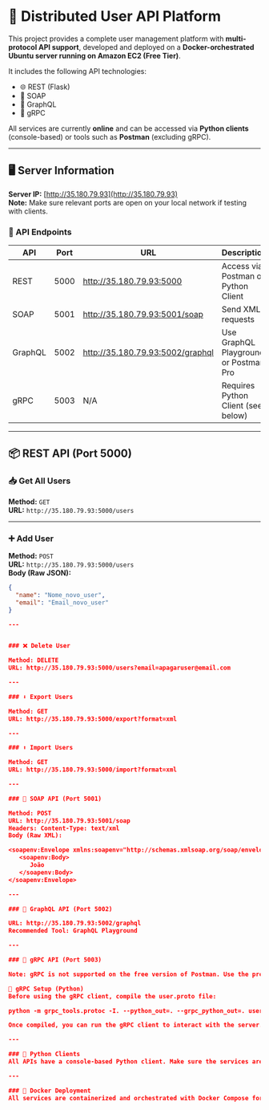 # 🧩 Distributed User API Platform

This project provides a complete user management platform with **multi-protocol API support**, developed and deployed on a **Docker-orchestrated Ubuntu server running on Amazon EC2 (Free Tier)**.

It includes the following API technologies:

- 🌐 REST (Flask)
- 🧼 SOAP
- 🧬 GraphQL
- 🚀 gRPC

All services are currently **online** and can be accessed via **Python clients** (console-based) or tools such as **Postman** (excluding gRPC).

---

## 🖥️ Server Information

**Server IP:** [http://35.180.79.93](http://35.180.79.93)  
**Note:** Make sure relevant ports are open on your local network if testing with clients.

### 🔌 API Endpoints

| API      | Port  | URL                                  | Description                            |
|----------|-------|--------------------------------------|----------------------------------------|
| REST     | 5000  | http://35.180.79.93:5000             | Access via Postman or Python Client    |
| SOAP     | 5001  | http://35.180.79.93:5001/soap        | Send XML requests                      |
| GraphQL  | 5002  | http://35.180.79.93:5002/graphql     | Use GraphQL Playground or Postman Pro  |
| gRPC     | 5003  | N/A                                  | Requires Python Client (see below)     |

---

## 📦 REST API (Port 5000)

### 📥 Get All Users

**Method:** `GET`  
**URL:** `http://35.180.79.93:5000/users`

---

### ➕ Add User

**Method:** `POST`  
**URL:** `http://35.180.79.93:5000/users`  
**Body (Raw JSON):**
```json
{
  "name": "Nome_novo_user",
  "email": "Email_novo_user"
}

---


### ❌ Delete User

Method: DELETE
URL: http://35.180.79.93:5000/users?email=apagaruser@email.com

---

### ⬇️ Export Users

Method: GET
URL: http://35.180.79.93:5000/export?format=xml

---

### ⬆️ Import Users

Method: GET
URL: http://35.180.79.93:5000/import?format=xml

---

### 🧼 SOAP API (Port 5001)

Method: POST
URL: http://35.180.79.93:5001/soap
Headers: Content-Type: text/xml
Body (Raw XML):

<soapenv:Envelope xmlns:soapenv="http://schemas.xmlsoap.org/soap/envelope/">
   <soapenv:Body>
      João
   </soapenv:Body>
</soapenv:Envelope>

---

### 🧬 GraphQL API (Port 5002)

URL: http://35.180.79.93:5002/graphql
Recommended Tool: GraphQL Playground

---

### 🚀 gRPC API (Port 5003)

Note: gRPC is not supported on the free version of Postman. Use the provided Python Client instead.

🔧 gRPC Setup (Python)
Before using the gRPC client, compile the user.proto file:

python -m grpc_tools.protoc -I. --python_out=. --grpc_python_out=. user.proto

Once compiled, you can run the gRPC client to interact with the server.

---

### 🐍 Python Clients
All APIs have a console-based Python client. Make sure the services are running and accessible via the IP and ports provided above.

---

### 🐳 Docker Deployment
All services are containerized and orchestrated with Docker Compose for easy deployment on Ubuntu EC2 instances.
